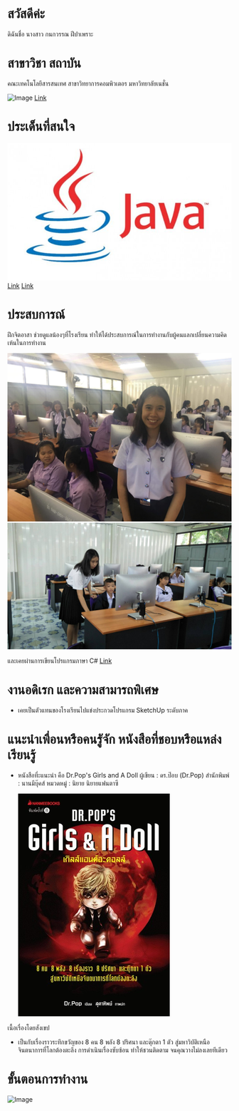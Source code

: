 # สวัสดีค่ะ 
ดิฉันชื่อ นางสาว กนกวรรณ ฝีปาเพราะ
# สาขาวิชา สถาบัน
คณะเทคโนโลยีสารสนเทศ สาขาวิทยาการคอมพิวเตอร มหาวิทยาลัยเนชั่น

![Image](https://raw.githubusercontent.com/thaiall/programming-page/master/Nation_University_Logo.png)
[Link](http://www.nation.ac.th/)

# ประเด็นที่สนใจ

![Image](https://raw.githubusercontent.com/kanokwanfpp/One/master/java-logo.jpg)
[Link](http://marcuscode.com/lang/java)
[Link](https://www.krui3.com/content/knowledge-of-java/)

# ประสบการณ์
ฝึกจิตอาสา ช่วยดูแลน้องๆที่โรงเรียน ทำให้ได้ประสบการณ์ในการทำงานกับผู้คนแลกเปลี่ยนความคิดเห้นในการทำงาน

![Image](https://raw.githubusercontent.com/kanokwanfpp/One/master/40307336_1970659179661901_8958254842522894336_n.jpg)
![Image](https://raw.githubusercontent.com/kanokwanfpp/One/master/13468.jpg)

และเคยผ่านการเขียนโปรแกรมภาษา C#
[Link](https://github.com/kanokwanfpp/One/blob/master/C-1.docx)

# งานอดิเรก และความสามารถพิเศษ
- เคยเป็นตัวแทนของโรงเรียนไปแข่งประกวดโปรแกรม SketchUp ระดับภาค 


# แนะนำเพื่อนหรือคนรูัจัก หนังสือที่ชอบหรือแหล่งเรียนรู้
- หนังสือที่ะแนะนำ คือ Dr.Pop's Girls and A Doll
  ผู้เขียน : ดร.ป๊อบ (Dr.Pop)
  สำนักพิมพ์ : นานมีบุ๊คส์
  หมวดหมู่ : นิยาย  นิยายแฟนตาซี
  
  ![Image](https://raw.githubusercontent.com/kanokwanfpp/One/master/9786160406722_3.jpg)

เนื้อเรื่องโดยสังเขป
- เป็นกับเรื่องราวระทึกขวัญของ 8 คน 8 พลัง 8 ปริศนา และตุ๊กตา 1 ตัว สู่มหาวิบัติเหนือจินตนาการที่โลกต้องตะลึง การดำเนินเรื่องซับซ้อน ทำให้ชวนติดตาม จนคุณวางไม่ลงเลยทีเดียว

# ขั้นตอนการทำงาน
![Image]()
